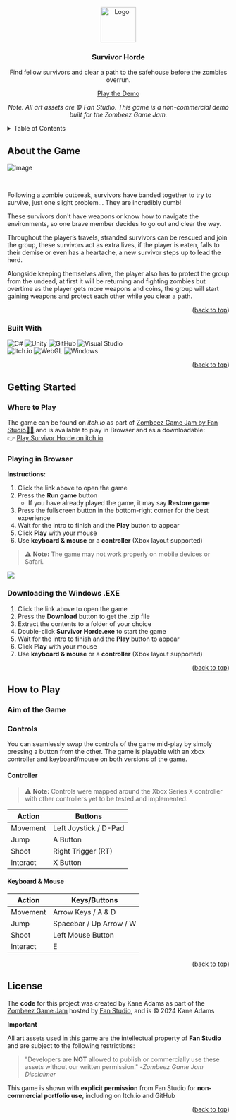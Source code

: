 <a id="readme-top"></a>

<div align="center">
<a href="https://github.com/KaneAdams-Dev/Zombeez-GameJam">
    <img src="https://github.com/KaneAdams-Dev/Zombeez-GameJam/blob/main/Assets/Docs/SurvivorHordeLogo.PNG?raw=true" alt="Logo" width="80" height="80">
  </a>
 
 <h3 align="center">Survivor Horde</h3>
 <p>
  Find fellow survivors and clear a path to the safehouse before the zombies overrun.
 </p>
 
 <a href="https://kabeja.itch.io/survivor-horde">Play the Demo</a>

 *Note: All art assets are © Fan Studio. This game is a non-commercial demo built for the Zombeez Game Jam.*
</div>

<!-- TABLE OF CONTENTS -->
<details>
 <summary>Table of Contents</summary>
 <ol>
  <li>
   <a href="#about-the-game">About the Project</a>
   <ul>
    <li><a href="#built-with">Built With</a></li>
   </ul>
  </li>
  <li>
   <a href="#getting-started">Getting Started</a>
   <ul>
    <li><a href="#where-to-play">Where to Play</a></li>
    <li><a href="#playing-in-browser">Playing in Browser</a></li>
    <li><a href="#downloading-the-exe">Downloading the .EXE</a></li>
   </ul>
  </li>
  <li>
   <a href="#how-to-play">How to Play</a>
   <ul>
    <li><a href="#aim-of-the-game">Aim of the Game</a></li>
    <li><a href="#controls">Controls</a></li>
   </ul>
  </li>
  <li><a href="#license">License</a></li>
 </ol>
</details>

## About the Game
![Image](https://img.itch.zone/aW1nLzE2NzMwNzQ0LnBuZw==/original/SCSTK6.png)

<br/>

Following a zombie outbreak, survivors have banded together to try to survive, just one slight problem… They are incredibly dumb! 

These survivors don't have weapons or know how to navigate the environments, so one brave member decides to go out and clear the way.

Throughout the player’s travels, stranded survivors can be rescued and join the group, these survivors act as extra lives, if the player is eaten, falls to their demise or even has a heartache, a new survivor steps up to lead the herd.

Alongside keeping themselves alive, the player also has to protect the group from the undead, at first it will be returning and fighting zombies but overtime as the player gets more weapons and coins, the group will start gaining weapons and protect each other while you clear a path.

<p align="right">(<a href="#readme-top">back to top</a>)</p>

### Built With

 ![C#](https://img.shields.io/badge/c%23-%23239120.svg?style=for-the-badge&logo=csharp&logoColor=white) 
 ![Unity](https://img.shields.io/badge/unity-%23000000.svg?style=for-the-badge&logo=unity&logoColor=white) 
 ![GitHub](https://img.shields.io/badge/github-%23121011.svg?style=for-the-badge&logo=github&logoColor=white) 
 ![Visual Studio](https://img.shields.io/badge/Visual%20Studio-5C2D91.svg?style=for-the-badge&logo=visual-studio&logoColor=white) 
 <br/>
 ![Itch.io](https://img.shields.io/badge/Itch-%23FF0B34.svg?style=for-the-badge&logo=Itch.io&logoColor=white) 
 ![WebGL](https://img.shields.io/badge/WebGL-990000?logo=webgl&logoColor=white&style=for-the-badge) 
 ![Windows](https://img.shields.io/badge/Windows-0078D6?style=for-the-badge&logo=windows&logoColor=white)

 <p align="right">(<a href="#readme-top">back to top</a>)</p>

## Getting Started

### Where to Play

The game can be found on *itch.io* as part of <a href="https://itch.io/jam/-zombeez-game-jam-by-fan-studio/rate/2800906">Zombeez Game Jam by Fan Studio🧟‍♂️</a> and is available to play in Browser and as a downloadable:
<br/>
👉 <a href="https://kabeja.itch.io/survivor-horde">Play Survivor Horde on itch.io</a>

### Playing in Browser

**Instructions:**
<ol>
    <li>Click the link above to open the game</li>
    <li>
        Press the <b>Run game</b> button
        <ul>
            <li>If you have already played the game, it may say <b>Restore game</b></li>
        </ul>
    </li>
    <li>Press the fullscreen button in the bottom-right corner for the best experience</li>
    <li>Wait for the intro to finish and the <b>Play</b> button to appear</li>
    <li>Click <b>Play</b> with your mouse</li>
    <li>Use <b>keyboard & mouse</b> or a <b>controller</b> (Xbox layout supported)</li>
</ol>

> ⚠ <strong>Note:</strong> The game may not work properly on mobile devices or Safari.

<img src="https://i.gyazo.com/5a3c2d741089ca3b110b8eb58bd22bf7.gif"/>


### Downloading the Windows .EXE

<ol>
    <li>Click the link above to open the game</li>
    <li>Press the <b>Download</b> button to get the .zip file</li>
    <li>Extract the contents to a folder of your choice</li>
    <li>Double-click <b>Survivor Horde.exe</b> to start the game</li>
    <li>Wait for the intro to finish and the <b>Play</b> button to appear</li>
    <li>Click <b>Play</b> with your mouse</li>
    <li>Use <b>keyboard & mouse</b> or a <b>controller</b> (Xbox layout supported)</li>
</ol>

<p align="right">(<a href="#readme-top">back to top</a>)</p>

## How to Play

### Aim of the Game


### Controls

You can seamlessly swap the controls of the game mid-play by simply pressing a button from the other. The game is playable with an xbox controller and keyboard/mouse on both versions of the game.

#### Controller

> ⚠ <strong>Note:</strong> Controls were mapped around the Xbox Series X controller with other controllers yet to be tested and implemented.

| Action   | Buttons               |
| -------- | --------------------- |
| Movement | Left Joystick / D-Pad |
| Jump     | A Button              |
| Shoot    | Right Trigger (RT)    |
| Interact | X Button              |

#### Keyboard & Mouse

| Action   | Keys/Buttons            |
| -------- | ----------------------- |
| Movement | Arrow Keys / A & D      |
| Jump     | Spacebar / Up Arrow / W |
| Shoot    | Left Mouse Button       |
| Interact | E                       |

<p align="right">(<a href="#readme-top">back to top</a>)</p>

## License

The **code** for this project was created by Kane Adams as part of the [Zombeez Game Jam](https://itch.io/jam/-zombeez-game-jam-by-fan-studio) hosted by [Fan Studio](https://www.fanstudio.co.uk), and is © 2024 Kane Adams


**Important** 

All art assets used in this game are the intellectual property of **Fan Studio** and are subject to the following restrictions:

> "Developers are **NOT** allowed to publish or commercially use these assets without our written permission."
> -*Zombeez Game Jam Disclaimer*

This game is shown with **explicit permission** from Fan Studio for **non-commercial portfolio use**, including on Itch.io and GitHub

<p align="right">(<a href="#readme-top">back to top</a>)</p>

